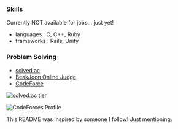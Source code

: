 
### Skills
Currently NOT available for jobs... just yet!
- languages : C, C++, Ruby
- frameworks : Rails, Unity

### Problem Solving
- [solved.ac](https://solved.ac/profile/heeboy007, "solved.ac")
- [BeakJoon Online Judge](https://www.acmicpc.net/user/heeboy007)
- [CodeForce](https://codeforces.com/profile/heeboy007)

<p align="center">
  <a href="https://solved.ac/profile/heeboy007">
    
  ![solved.ac tier](http://mazassumnida.wtf/api/v2/generate_badge?boj=heeboy007)
    
  </a>
</p>

    
![CodeForces Profile](http://cf.leed.at?id=heeboy007)


This README was inspired by someone I follow! Just mentioning.

<!--
**heeboy007/heeboy007** is a ✨ _special_ ✨ repository because its `README.md` (this file) appears on your GitHub profile.

Here are some ideas to get you started:

- 🔭 I’m currently working on ...
- 🌱 I’m currently learning ...
- 👯 I’m looking to collaborate on ...
- 🤔 I’m looking for help with ...
- 💬 Ask me about ...
- 📫 How to reach me: ...
- 😄 Pronouns: ...
- ⚡ Fun fact: ...
-->
